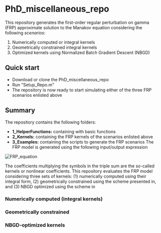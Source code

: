 # PhD_miscellaneous_repo
This repository generates the first-order regular perturbation on gamma (FRP) approximate solution to the Manakov equation considering the following *scenarios*:
1. Numerically computed or integral kernels
2. Geometrically constrained integral kernels
3. Optimized kernels using Normalized Batch Gradient Descent (NBGD)

## Quick start
- Download or clone the PhD_miscellaneous_repo 
- Run "Setup_Repo.m"
- The repository is now ready to start simulating either of the three FRP scenarios enlisted above

## Summary 
The repository contains the following folders:
- **1_HelperFunctions:** containing with basic functions
- **2_Kernels:** containing the FRP kernels of the scenarios enlisted above
- **3_Examples:** containing the scripts to generate the FRP scenarios 
The FRP model is generated using the following input/output expression

![FRP_equation](https://github.com/user-attachments/assets/ef7f5c0f-0919-4145-a951-ecb8a78f5190)

The coefficients multiplying the symbols in the triple sum are the so-called kernels or nonlinear coefficients. This repository evaluates the FRP model considering three sets of kernels: (1) numerically computed using their integral form, (2) geometrically constrained using the scheme presented in, and (3) NBGD optimized using the scheme in 

### Numerically computed (integral kernels)

### Geometrically constrained

### NBGD-optimized kernels 


